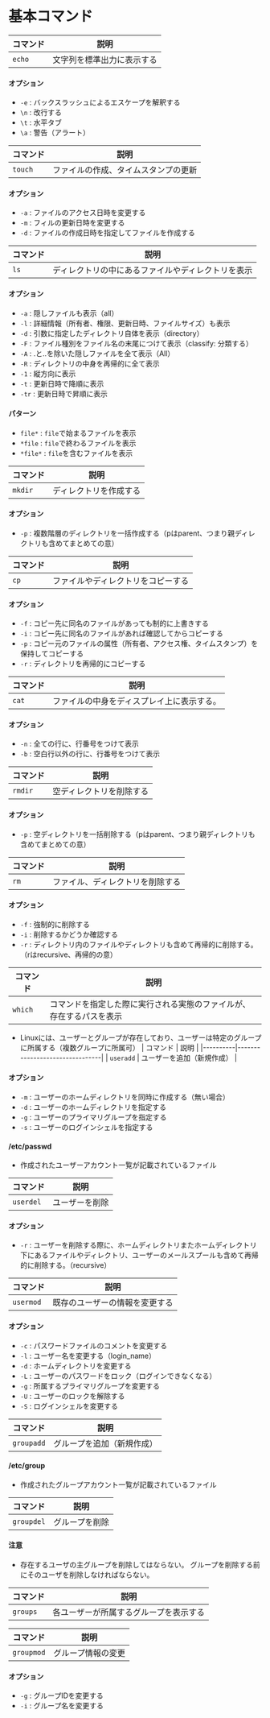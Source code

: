 # 基本コマンド

| コマンド | 説明                           |
|----------|--------------------------------|
| `echo`   | 文字列を標準出力に表示する   |
#### オプション
- `-e`  : バックスラッシュによるエスケープを解釈する
- `\n`  : 改行する
- `\t`  : 水平タブ
- `\a`  : 警告（アラート）

| コマンド   | 説明                           |
|------------|--------------------------------|
| `touch`    | ファイルの作成、タイムスタンプの更新 |
#### オプション
- `-a`  : ファイルのアクセス日時を変更する
- `-m`  : フィルの更新日時を変更する
- `-d`  : ファイルの作成日時を指定してファイルを作成する

| コマンド | 説明                                               |
|----------|----------------------------------------------------|
| `ls`     | ディレクトリの中にあるファイルやディレクトリを表示 |
#### オプション
- `-a`  : 隠しファイルも表示（all）
- `-l`  : 詳細情報（所有者、権限、更新日時、ファイルサイズ）も表示
- `-d`  : 引数に指定したディレクトリ自体を表示（directory）
- `-F`  : ファイル種別をファイル名の末尾につけて表示（classify: 分類する）
- `-A`  : .と..を除いた隠しファイルを全て表示（All）
- `-R`  : ディレクトリの中身を再帰的に全て表示
- `-1`  : 縦方向に表示
- `-t`  : 更新日時で降順に表示
- `-tr` : 更新日時で昇順に表示
#### パターン
- `file*`   : `file`で始まるファイルを表示
- `*file`   : `file`で終わるファイルを表示
- `*file*`  : `file`を含むファイルを表示

| コマンド   | 説明                           |
|------------|--------------------------------|
| `mkdir`    | ディレクトリを作成する          |
#### オプション
- `-p`  : 複数階層のディレクトリを一括作成する（pはparent、つまり親ディレクトリも含めてまとめての意）

| コマンド | 説明                                   |
|----------|----------------------------------------|
| `cp`     | ファイルやディレクトリをコピーする    |
#### オプション
- `-f`  : コピー先に同名のファイルがあっても制的に上書きする
- `-i`  : コピー先に同名のファイルがあれば確認してからコピーする
- `-p`  : コピー元のファイルの属性（所有者、アクセス権、タイムスタンプ）を保持してコピーする
- `-r`  : ディレクトリを再帰的にコピーする

| コマンド   | 説明                           |
|------------|--------------------------------|
| `cat`    | ファイルの中身をディスプレイ上に表示する。   |
#### オプション
- `-n`  : 全ての行に、行番号をつけて表示
- `-b`  : 空白行以外の行に、行番号をつけて表示

| コマンド   | 説明                           |
|------------|--------------------------------|
| `rmdir`    | 空ディレクトリを削除する          |
#### オプション
- `-p`  : 空ディレクトリを一括削除する（pはparent、つまり親ディレクトリも含めてまとめての意）

| コマンド   | 説明                           |
|------------|--------------------------------|
| `rm`    | ファイル、ディレクトリを削除する   |
#### オプション
- `-f`  : 強制的に削除する
- `-i`  : 削除するかどうか確認する
- `-r`  : ディレクトリ内のファイルやディレクトリも含めて再帰的に削除する。（rはrecursive、再帰的の意）

| コマンド   | 説明                           |
|------------|--------------------------------|
| `which`    | コマンドを指定した際に実行される実態のファイルが、存在するパスを表示 |

- Linuxには、ユーザーとグループが存在しており、ユーザーは特定のグループに所属する（複数グループに所属可）
| コマンド | 説明                           |
|----------|--------------------------------|
| `useradd`   | ユーザーを追加（新規作成）   |
#### オプション
- `-m`  : ユーザーのホームディレクトリを同時に作成する（無い場合）
- `-d`  : ユーザーのホームディレクトリを指定する
- `-g`  : ユーザーのプライマリグループを指定する
- `-s`  : ユーザーのログインシェルを指定する
#### /etc/passwd
- 作成されたユーザーアカウント一覧が記載されているファイル

| コマンド   | 説明                           |
|------------|--------------------------------|
| `userdel`    | ユーザーを削除 |
#### オプション
- `-r`  : ユーザーを削除する際に、ホームディレクトリまたホームディレクトリ下にあるファイルやディレクトリ、ユーザーのメールスプールも含めて再帰的に削除する。（recursive）

| コマンド     | 説明                                   |
|--------------|----------------------------------------|
| `usermod`    | 既存のユーザーの情報を変更する    |
#### オプション
- `-c`  : パスワードファイルのコメントを変更する
- `-l`  : ユーザー名を変更する（login_name）
- `-d`  : ホームディレクトリを変更する
- `-L`  : ユーザーのパスワードをロック（ログインできなくなる）
- `-g`  : 所属するプライマリグループを変更する
- `-U`  : ユーザーのロックを解除する
- `-S`  : ログインシェルを変更する


| コマンド   | 説明                           |
|------------|--------------------------------|
| `groupadd`    | グループを追加（新規作成） |
#### /etc/group
- 作成されたグループアカウント一覧が記載されているファイル

| コマンド   | 説明                           |
|------------|--------------------------------|
| `groupdel`    | グループを削除 |
#### 注意
-  存在するユーザの主グループを削除してはならない。  グループを削除する前にそのユーザを削除しなければならない。

| コマンド   | 説明                           |
|------------|--------------------------------|
| `groups`    | 各ユーザーが所属するグループを表示する |

| コマンド   | 説明                           |
|------------|--------------------------------|
| `groupmod`    | グループ情報の変更 |
#### オプション
- `-g`  : グループIDを変更する
- `-i`  : グループ名を変更する
